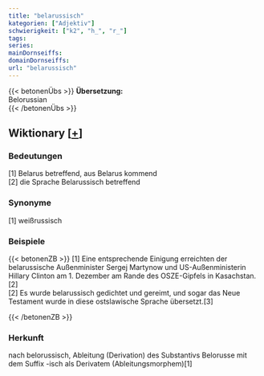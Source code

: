 ```yaml
---
title: "belarussisch"
kategorien: ["Adjektiv"]
schwierigkeit: ["k2", "h_", "r_"]
tags:
series:
mainDornseiffs:
domainDornseiffs:
url: "belarussisch"
---
```


{{< betonenÜbs >}}
**Übersetzung:**  
Belorussian  
{{< /betonenÜbs >}}

## Wiktionary [[+](https://de.wiktionary.org/wiki/belarussisch)]

### Bedeutungen
[1] Belarus betreffend, aus Belarus kommend  
[2] die Sprache Belarussisch betreffend  

### Synonyme
[1] weißrussisch  

### Beispiele
{{< betonenZB >}}
[1] Eine entsprechende Einigung erreichten der belarussische Außenminister Sergej Martynow und US-Außenministerin Hillary Clinton am 1. Dezember am Rande des OSZE-Gipfels in Kasachstan.[2]  
[2] Es wurde belarussisch gedichtet und gereimt, und sogar das Neue Testament wurde in diese ostslawische Sprache übersetzt.[3]  

{{< /betonenZB >}}
### Herkunft
nach belorussisch, Ableitung (Derivation) des Substantivs Belorusse mit dem Suffix -isch als Derivatem (Ableitungsmorphem)[1]  


